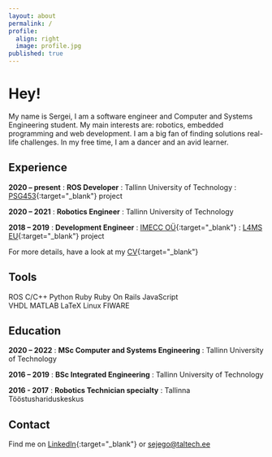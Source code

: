 ```yaml
---
layout: about
permalink: /
profile:
  align: right
  image: profile.jpg
published: true
---
```

# Hey!

My name is Sergei, I am a software engineer and Computer and Systems Engineering student.
My main interests are: robotics, embedded programming and web development. I am a big fan of finding solutions real-life challenges.
In my free time, I am a dancer and an avid learner.

## Experience
**2020 – present**
:   **ROS Developer** 
:   Tallinn University of Technology
:   [PSG453](https://www.etis.ee/Portal/Projects/Display/72b66c74-e911-49c3-ac6a-6716f9e72ba5?lang=ENG){:target="_blank"} project

**2020 – 2021**
:   **Robotics Engineer** 
:   Tallinn University of Technology

**2018 – 2019**
:   **Development Engineer**
:   [IMECC OÜ](https://www.imecc.ee/en/){:target="_blank"}
:   [L4MS EU](http://www.l4ms.eu/content/l4ms-project-home){:target="_blank"} project

For more details, have a look at my [CV](/_pages/Jegorov_CV_Eng.pdf){:target="_blank"}

## Tools

<span class="label">ROS</span>
<span class="label">C/C++</span>
<span class="label">Python</span>
<span class="label">Ruby</span>
<span class="label">Ruby On Rails</span>
<span class="label">JavaScript</span>
<br>
<span class="label">VHDL</span>
<span class="label">MATLAB</span>
<span class="label">LaTeX</span>
<span class="label">Linux</span>
<span class="label">FIWARE</span>


## Education 

**2020 – 2022**
:   **MSc Computer and Systems Engineering**
:       Tallinn University of Technology

**2016 – 2019**
:   **BSc Integrated Engineering**
:       Tallinn University of Technology

**2016 - 2017**
:   **Robotics Technician specialty**
:       Tallinna Tööstushariduskeskus

## Contact

Find me on [LinkedIn](https://linkedin.com/in/sejego){:target="_blank"} or <sejego@taltech.ee>
